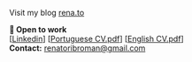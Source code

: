 Visit my blog [rena.to](https://rena.to)


**📝 Open to work**  
[[Linkedin](http://linkedin.com/in/renatorib)] [[Portuguese CV.pdf](https://raw.githubusercontent.com/renatorib/curriculum-vitae/master/build/PT-BR.pdf)] [[English CV.pdf](https://raw.githubusercontent.com/renatorib/curriculum-vitae/master/build/EN-US.pdf)]  
**Contact:** renatoribroman@gmail.com
